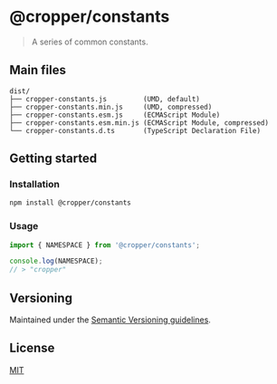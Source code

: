 # @cropper/constants

> A series of common constants.

## Main files

```text
dist/
├── cropper-constants.js         (UMD, default)
├── cropper-constants.min.js     (UMD, compressed)
├── cropper-constants.esm.js     (ECMAScript Module)
├── cropper-constants.esm.min.js (ECMAScript Module, compressed)
└── cropper-constants.d.ts       (TypeScript Declaration File)
```

## Getting started

### Installation

```sh
npm install @cropper/constants
```

### Usage

```js
import { NAMESPACE } from '@cropper/constants';

console.log(NAMESPACE);
// > "cropper"
```

## Versioning

Maintained under the [Semantic Versioning guidelines](https://semver.org/).

## License

[MIT](https://opensource.org/licenses/MIT)
